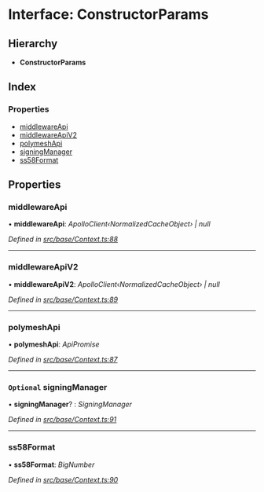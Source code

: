 # Interface: ConstructorParams

## Hierarchy

* **ConstructorParams**

## Index

### Properties

* [middlewareApi](constructorparams.md#middlewareapi)
* [middlewareApiV2](constructorparams.md#middlewareapiv2)
* [polymeshApi](constructorparams.md#polymeshapi)
* [signingManager](constructorparams.md#optional-signingmanager)
* [ss58Format](constructorparams.md#ss58format)

## Properties

###  middlewareApi

• **middlewareApi**: *ApolloClient‹NormalizedCacheObject› | null*

*Defined in [src/base/Context.ts:88](https://github.com/PolymathNetwork/polymesh-sdk/blob/31a16a34/src/base/Context.ts#L88)*

___

###  middlewareApiV2

• **middlewareApiV2**: *ApolloClient‹NormalizedCacheObject› | null*

*Defined in [src/base/Context.ts:89](https://github.com/PolymathNetwork/polymesh-sdk/blob/31a16a34/src/base/Context.ts#L89)*

___

###  polymeshApi

• **polymeshApi**: *ApiPromise*

*Defined in [src/base/Context.ts:87](https://github.com/PolymathNetwork/polymesh-sdk/blob/31a16a34/src/base/Context.ts#L87)*

___

### `Optional` signingManager

• **signingManager**? : *SigningManager*

*Defined in [src/base/Context.ts:91](https://github.com/PolymathNetwork/polymesh-sdk/blob/31a16a34/src/base/Context.ts#L91)*

___

###  ss58Format

• **ss58Format**: *BigNumber*

*Defined in [src/base/Context.ts:90](https://github.com/PolymathNetwork/polymesh-sdk/blob/31a16a34/src/base/Context.ts#L90)*
